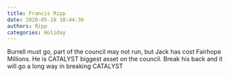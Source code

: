 ```yaml
---
title: Francis Ripp
date: 2020-05-18 10:44:36
authors: Ripp
categories: Holiday
---
```


 Burrell must go, part of the council may not run, but Jack has cost Fairhope Millions. He is CATALYST biggest asset on the council. Break his back and it will go a long way in breaking CATALYST
